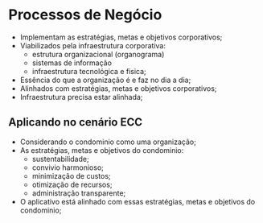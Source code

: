 # Processos de Negócio

- Implementam as estratégias, metas e objetivos corporativos;
- Viabilizados pela infraestrutura corporativa:
    - estrutura organizacional (organograma)
    - sistemas de informação
    - infraestrutura tecnológica e fisica;
- Essência do que a organização é e faz no dia a dia;
- Alinhados com estratégias, metas e objetivos corporativos;
- Infraestrutura precisa estar alinhada;

## Aplicando no cenário ECC

- Considerando o condominio como uma organização;
- As estratégias, metas e objetivos do condominio:
    - sustentabilidade;
    - convivio harmonioso;
    - minimização de custos;
    - otimização de recursos;
    - administração transparente;
- O aplicativo está alinhado com essas estratégias, metas e objetivos do condominio;